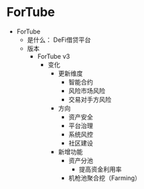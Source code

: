 # ForTube

* ForTube 
  * 是什么： DeFi借贷平台 
  * 版本 
    * ForTube v3 
      * 变化 
        * 更新维度 
          * 智能合约 
          * 风险市场风险 
          * 交易对手方风险 
        * 方向 
          * 资产安全 
          * 平台治理 
          * 系统风控 
          * 社区建设 
        * 新增功能 
          * 资产分池 
            * 提高资金利用率 
          * 机枪池聚合挖（Farming） 
